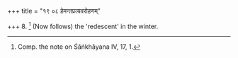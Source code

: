 +++
title = "१९ ०८ हेमन्तप्रत्यवरोहणम्"

+++
8. [^1]  (Now follows) the 'redescent' in the winter.


[^1]:  Comp. the note on Śāṅkhāyana IV, 17, 1.
